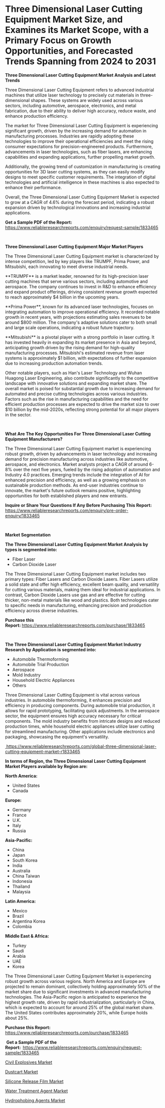 <p><h1>Three Dimensional Laser Cutting Equipment Market Size, and Examines its Market Scope, with a Primary Focus on Growth Opportunities, and Forecasted Trends Spanning from 2024 to 2031</h1></p><p><strong>Three Dimensional Laser Cutting Equipment Market Analysis and Latest Trends</strong></p>
<p><p>Three Dimensional Laser Cutting Equipment refers to advanced industrial machines that utilize laser technology to precisely cut materials in three-dimensional shapes. These systems are widely used across various sectors, including automotive, aerospace, electronics, and metal fabrication, due to their ability to deliver high accuracy, reduce waste, and enhance production efficiency. </p><p>The market for Three Dimensional Laser Cutting Equipment is experiencing significant growth, driven by the increasing demand for automation in manufacturing processes. Industries are rapidly adopting these technologies to improve their operational efficiencies and meet the rising consumer expectations for precision-engineered products. Furthermore, advancements in laser technologies, such as fiber lasers, are enhancing capabilities and expanding applications, further propelling market growth.</p><p>Additionally, the growing trend of customization in manufacturing is creating opportunities for 3D laser cutting systems, as they can easily modify designs to meet specific customer requirements. The integration of digital technologies and artificial intelligence in these machines is also expected to enhance their performance.</p><p>Overall, the Three Dimensional Laser Cutting Equipment Market is expected to grow at a CAGR of 4.6% during the forecast period, indicating a robust expansion driven by technological innovations and increasing industrial applications.</p></p>
<p><strong>Get a Sample PDF of the Report:&nbsp;</strong> <a href="https://www.reliableresearchreports.com/enquiry/request-sample/1833465?utm_campaign=1565&utm_medium=2&utm_source=Github&utm_content=ia&utm_term=17102024&utm_id=three-dimensional-laser-cutting-equipment">https://www.reliableresearchreports.com/enquiry/request-sample/1833465</a></p>
<p>&nbsp;</p>
<p><strong>Three Dimensional Laser Cutting Equipment Major Market Players</strong></p>
<p><p>The Three Dimensional Laser Cutting Equipment market is characterized by intense competition, led by key players like TRUMPF, Prima Power, and Mitsubishi, each innovating to meet diverse industrial needs. </p><p>**TRUMPF** is a market leader, renowned for its high-precision laser cutting machines that serve various sectors, including automotive and aerospace. The company continues to invest in R&D to enhance efficiency and expand product offerings, driving consistent revenue growth expected to reach approximately $4 billion in the upcoming years.</p><p>**Prima Power**, known for its advanced laser technologies, focuses on integrating automation to improve operational efficiency. It recorded notable growth in recent years, with projections estimating sales revenues to be around $800 million. The company's adaptive solutions cater to both small and large scale operations, indicating a robust future trajectory.</p><p>**Mitsubishi** is a pivotal player with a strong portfolio in laser cutting. It has invested heavily in expanding its market presence in Asia and beyond, anticipating growth driven by the rising demand for high-quality manufacturing processes. Mitsubishi's estimated revenue from laser systems is approximately $1 billion, with expectations of further expansion due to increasing production automation trends.</p><p>Other notable players, such as Han's Laser Technology and Wuhan Huagong Laser Engineering, also contribute significantly to the competitive landscape with innovative solutions and expanding market share. The overall market is poised for substantial growth due to increasing demand for automated and precise cutting technologies across various industries. Factors such as the rise in manufacturing capabilities and the need for efficient production processes are expected to drive the market size to over $10 billion by the mid-2020s, reflecting strong potential for all major players in the sector.</p></p>
<p>&nbsp;</p>
<p><strong>What Are The Key Opportunities For Three Dimensional Laser Cutting Equipment Manufacturers?</strong></p>
<p><p>The Three Dimensional Laser Cutting Equipment market is experiencing robust growth, driven by advancements in laser technology and increasing demand for precision manufacturing across industries like automotive, aerospace, and electronics. Market analysts project a CAGR of around 6-8% over the next five years, fueled by the rising adoption of automation and Industry 4.0 practices. Emerging trends include the integration of AI for enhanced precision and efficiency, as well as a growing emphasis on sustainable production methods. As end-user industries continue to innovate, the market's future outlook remains positive, highlighting opportunities for both established players and new entrants.</p></p>
<p><strong>Inquire or Share Your Questions If Any Before Purchasing This Report:</strong> <a href="https://www.reliableresearchreports.com/enquiry/pre-order-enquiry/1833465?utm_campaign=1565&utm_medium=2&utm_source=Github&utm_content=ia&utm_term=17102024&utm_id=three-dimensional-laser-cutting-equipment">https://www.reliableresearchreports.com/enquiry/pre-order-enquiry/1833465</a></p>
<p>&nbsp;</p>
<p><strong>Market Segmentation</strong></p>
<p><strong>The Three Dimensional Laser Cutting Equipment Market Analysis by types is segmented into:</strong></p>
<p><ul><li>Fiber Laser</li><li>Carbon Dioxide Laser</li></ul></p>
<p><p>The Three Dimensional Laser Cutting Equipment market includes two primary types: Fiber Lasers and Carbon Dioxide Lasers. Fiber Lasers utilize a solid state and offer high efficiency, excellent beam quality, and versatility for cutting various materials, making them ideal for industrial applications. In contrast, Carbon Dioxide Lasers use gas and are effective for cutting thicker, non-metal materials like wood and plastics. Both technologies cater to specific needs in manufacturing, enhancing precision and production efficiency across diverse industries.</p></p>
<p><strong>Purchase this Report:&nbsp;</strong><a href="https://www.reliableresearchreports.com/purchase/1833465?utm_campaign=1565&utm_medium=2&utm_source=Github&utm_content=ia&utm_term=17102024&utm_id=three-dimensional-laser-cutting-equipment">https://www.reliableresearchreports.com/purchase/1833465</a></p>
<p>&nbsp;</p>
<p><strong>The Three Dimensional Laser Cutting Equipment Market Industry Research by Application is segmented into:</strong></p>
<p><ul><li>Automobile Thermoforming</li><li>Automobile Trial Production</li><li>Aerospace</li><li>Mold Industry</li><li>Household Electric Appliances</li><li>Others</li></ul></p>
<p><p>Three Dimensional Laser Cutting Equipment is vital across various industries. In automobile thermoforming, it enhances precision and efficiency in producing components. During automobile trial production, it allows for rapid prototyping, facilitating quick adjustments. In the aerospace sector, the equipment ensures high accuracy necessary for critical components. The mold industry benefits from intricate designs and reduced production times, while household electric appliances utilize laser cutting for streamlined manufacturing. Other applications include electronics and packaging, showcasing the equipment's versatility.</p></p>
<p><a href="https://www.reliableresearchreports.com/global-three-dimensional-laser-cutting-equipment-market-r1833465?utm_campaign=1565&utm_medium=2&utm_source=Github&utm_content=ia&utm_term=17102024&utm_id=three-dimensional-laser-cutting-equipment">&nbsp;https://www.reliableresearchreports.com/global-three-dimensional-laser-cutting-equipment-market-r1833465</a></p>
<p><strong>In terms of Region, the Three Dimensional Laser Cutting Equipment Market Players available by Region are:</strong></p>
<p>
    <p> <strong> North America: </strong>
        <ul>
            <li>United States</li>
            <li>Canada</li>
        </ul>
        </p> 
    <p> <strong> Europe: </strong>
        <ul>
            <li>Germany</li>
            <li>France</li>
            <li>U.K.</li>
            <li>Italy</li>
            <li>Russia</li>
        </ul>
        </p> 
    <p> <strong> Asia-Pacific: </strong>
        <ul>
            <li>China</li>
            <li>Japan</li>
            <li>South Korea</li>
            <li>India</li>
            <li>Australia</li>
            <li>China Taiwan</li>
            <li>Indonesia</li>
            <li>Thailand</li>
            <li>Malaysia</li>
        </ul>
        </p> 
    <p> <strong> Latin America: </strong>
        <ul>
            <li>Mexico</li>
            <li>Brazil</li>
            <li>Argentina Korea</li>
            <li>Colombia</li>
        </ul>
        </p> 
    <p> <strong> Middle East & Africa: </strong>
        <ul>
            <li>Turkey</li>
            <li>Saudi</li>
            <li>Arabia</li>
            <li>UAE</li>
            <li>Korea</li>
        </ul>
    </p>
    </p>
<p><p>The Three Dimensional Laser Cutting Equipment Market is experiencing robust growth across various regions. North America and Europe are projected to remain dominant, collectively holding approximately 50% of the market share due to significant investments in advanced manufacturing technologies. The Asia-Pacific region is anticipated to experience the highest growth rate, driven by rapid industrialization, particularly in China, which is expected to account for around 25% of the global market share. The United States contributes approximately 20%, while Europe holds about 25%.</p></p>
<p><strong>Purchase this Report: </strong><a href="https://www.reliableresearchreports.com/purchase/1833465?utm_campaign=1565&utm_medium=2&utm_source=Github&utm_content=ia&utm_term=17102024&utm_id=three-dimensional-laser-cutting-equipment">https://www.reliableresearchreports.com/purchase/1833465</a></p>
<p>&nbsp;<strong>Get a Sample PDF of the Report:&nbsp;&nbsp;</strong><a href="https://www.reliableresearchreports.com/enquiry/request-sample/1833465?utm_campaign=1565&utm_medium=2&utm_source=Github&utm_content=ia&utm_term=17102024&utm_id=three-dimensional-laser-cutting-equipment">https://www.reliableresearchreports.com/enquiry/request-sample/1833465</a></p>
<p><strong></strong></p>
<p><p><a href="https://www.linkedin.com/pulse/civil-explosives-market-opportunities-emerging-global-trends-dgroe?utm_campaign=1565&utm_medium=2&utm_source=Github&utm_content=ia&utm_term=17102024&utm_id=three-dimensional-laser-cutting-equipment">Civil Explosives Market</a></p><p><a href="https://www.linkedin.com/pulse/disruption-innovation-dustcart-industry-market-analysis-future-uj1wf?utm_campaign=1565&utm_medium=2&utm_source=Github&utm_content=ia&utm_term=17102024&utm_id=three-dimensional-laser-cutting-equipment">Dustcart Market</a></p><p><a href="https://www.linkedin.com/pulse/disruption-innovation-silicone-release-film-industry-market-yvmie?utm_campaign=1565&utm_medium=2&utm_source=Github&utm_content=ia&utm_term=17102024&utm_id=three-dimensional-laser-cutting-equipment">Silicone Release Film Market</a></p><p><a href="https://www.linkedin.com/pulse/market-leaders-laggards-global-water-treatment-agent-coude?utm_campaign=1565&utm_medium=2&utm_source=Github&utm_content=ia&utm_term=17102024&utm_id=three-dimensional-laser-cutting-equipment">Water Treatment Agent Market</a></p><p><a href="https://www.linkedin.com/pulse/hydrophobing-agents-spectrum-usage-patterns-sector-evolution-ohvte?utm_campaign=1565&utm_medium=2&utm_source=Github&utm_content=ia&utm_term=17102024&utm_id=three-dimensional-laser-cutting-equipment">Hydrophobing Agents Market</a></p></p>